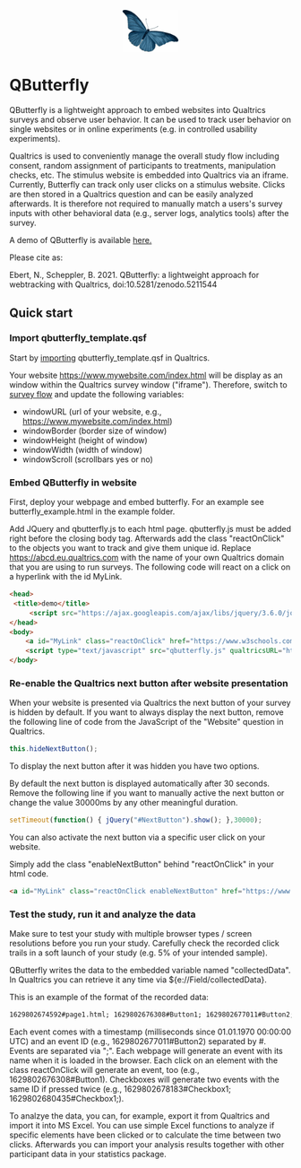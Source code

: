 <p align="center">
    <img src="resources/blue_butterfly.png" alt="Butterfly" width="100px" />
</p>

# QButterfly
QButterfly is a lightweight approach to embed websites into Qualtrics surveys and observe user behavior. It can be used to track user behavior on single websites or in online experiments (e.g. in controlled usability experiments). 

Qualtrics is used to conveniently manage the overall study flow including consent, random assignment of participants to treatments, manipulation checks, etc. The stimulus website is embedded into Qualtrics via an iframe. Currently, Butterfly can track only user clicks on a stimulus website. Clicks are then stored in a Qualtrics question and can be easily analyzed afterwards. It is therefore not required to manually match a users's survey inputs with other behavioral data (e.g., server logs, analytics tools) after the survey.

A demo of QButterfly is available [here.](https://immzhaw.eu.qualtrics.com/jfe/form/SV_887kj9vYpIqnBfU) 

Please cite as:

Ebert, N., Scheppler, B. 2021. QButterfly: a lightweight approach for webtracking with Qualtrics, doi:10.5281/zenodo.5211544

## Quick start

### Import qbutterfly_template.qsf

Start by [importing](https://www.qualtrics.com/support/survey-platform/survey-module/survey-tools/import-and-export-surveys/) qbutterfly_template.qsf in Qualtrics. 

Your website https://www.mywebsite.com/index.html will be display as an window within the Qualtrics survey window ("iframe"). Therefore, switch to [survey flow](https://www.qualtrics.com/support/survey-platform/survey-module/survey-flow/survey-flow-overview/) and update the following variables:
- windowURL (url of your website, e.g., https://www.mywebsite.com/index.html)
- windowBorder (border size of window)
- windowHeight (height of window)
- windowWidth (width of window)
- windowScroll (scrollbars yes or no)

### Embed QButterfly in website

First, deploy your webpage and embed butterfly. For an example see butterfly_example.html in the example folder.

Add JQuery and qbutterfly.js to each html page. qbutterfly.js must be added right before the closing body tag. Afterwards add the class "reactOnClick" to the objects you want to track and give them unique id. Replace https://abcd.eu.qualtrics.com with the name of your own Qualtrics domain that you are using to run surveys. The following code will react on a click on a hyperlink with the id MyLink. 

```html
<head>
 <title>demo</title>
     <script src="https://ajax.googleapis.com/ajax/libs/jquery/3.6.0/jquery.min.js"></script>    
</head>
<body>
    <a id="MyLink" class="reactOnClick" href="https://www.w3schools.com/">Visit W3Schools.com!</a>
    <script type="text/javascript" src="qbutterfly.js" qualtricsURL="https://abcd.eu.qualtrics.com"></script>    
</body>
```

### Re-enable the Qualtrics next button after website presentation

When your website is presented via Qualtrics the next button of your survey is hidden by default. If you want to always display the next button, remove the following line of code from the JavaScript of the "Website" question in Qualtrics.

```javascript
this.hideNextButton();
```

To display the next button after it was hidden you have two options.

By default the next button is displayed automatically after 30 seconds. Remove the following line if you want to manually active the next button or change the value 30000ms by any other meaningful duration.

```javascript
setTimeout(function() { jQuery("#NextButton").show(); },30000);
```

You can also activate the next button via a specific user click on your website.

Simply add the class "enableNextButton" behind "reactOnClick" in your html code.

```html
<a id="MyLink" class="reactOnClick enableNextButton" href="https://www.w3schools.com/">Visit W3Schools.com!</a>
```

### Test the study, run it and analyze the data

Make sure to test your study with multiple browser types / screen resolutions before you run your study. Carefully check the recorded click trails in a soft launch of your study (e.g. 5% of your intended sample). 

QButterfly writes the data to the embedded variable named "collectedData". In Qualtrics you can retrieve it any time via ${e://Field/collectedData}. 

This is an example of the format of the recorded data:

```html
1629802674592#page1.html; 1629802676308#Button1; 1629802677011#Button2; 1629802678183#Checkbox1; 1629802679663#Button1; 1629802680435#Checkbox1;
```

Each event comes with a timestamp (milliseconds since 01.01.1970 00:00:00 UTC) and an event ID (e.g., 1629802677011#Button2) separated by #. Events are separated via ";". Each webpage will generate an event with its name when it is loaded in the browser. Each click on an element with the class reactOnClick will generate an event, too (e.g., 1629802676308#Button1). Checkboxes will generate two events with the same ID if pressed twice (e.g., 1629802678183#Checkbox1; 1629802680435#Checkbox1;).

To analzye the data, you can, for example, export it from Qualtrics and import it into MS Excel. You can use simple Excel functions to analyze if specific elements have been clicked or to calculate the time between two clicks. Afterwards you can import your analysis results together with other participant data in your statistics package.
